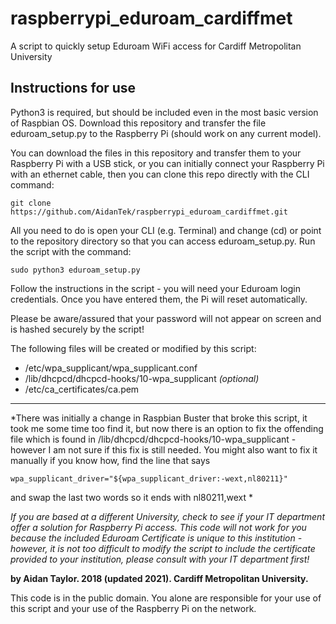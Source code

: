 # raspberrypi_eduroam_cardiffmet
A script to quickly setup Eduroam WiFi access for Cardiff Metropolitan University

## Instructions for use

Python3 is required, but should be included even in the most basic version of Raspbian OS. Download this repository and transfer the file eduroam_setup.py to the Raspberry Pi (should work on any current model). 

You can download the files in this repository and transfer them to your Raspberry Pi with a USB stick, or you can initially connect your Raspberry Pi with an ethernet cable, then you can clone this repo directly with the CLI command:

```
git clone https://github.com/AidanTek/raspberrypi_eduroam_cardiffmet.git
```

All you need to do is open your CLI (e.g. Terminal) and change (cd) or point to the repository directory so that you can access eduroam_setup.py. Run the script with the command:

```
sudo python3 eduroam_setup.py
```

Follow the instructions in the script - you will need your Eduroam login credentials. Once you have entered them, the Pi will reset automatically.

Please be aware/assured that your password will not appear on screen and is hashed securely by the script!

The following files will be created or modified by this script:
* /etc/wpa_supplicant/wpa_supplicant.conf
* /lib/dhcpcd/dhcpcd-hooks/10-wpa_supplicant *(optional)*
* /etc/ca_certificates/ca.pem

---

*There was initially a change in Raspbian Buster that broke this script, it took me some time too find it, but now there is an option to fix the offending file which is found in /lib/dhcpcd/dhcpcd-hooks/10-wpa_supplicant - however I am not sure if this fix is still needed. You might also want to fix it manually if you know how, find the line that says
```
wpa_supplicant_driver="${wpa_supplicant_driver:-wext,nl80211}"
```

and swap the last two words so it ends with nl80211,wext
* 

*If you are based at a different University, check to see if your IT department offer a solution for Raspberry Pi access. This code will not work for you because the included Eduroam Certificate is unique to this institution - however, it is not too difficult to modify the script to include the certificate provided to your institution, please consult with your IT department first!* 

**by Aidan Taylor. 2018 (updated 2021). Cardiff Metropolitan University.**

This code is in the public domain. You alone are responsible for your use of this script and your use of the Raspberry Pi on the network. 
